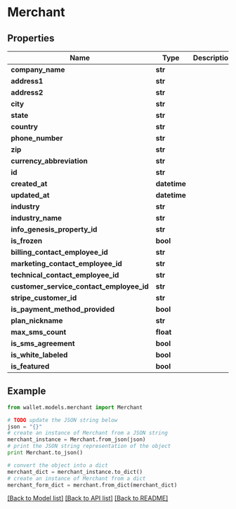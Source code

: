 # Merchant


## Properties

Name | Type | Description | Notes
------------ | ------------- | ------------- | -------------
**company_name** | **str** |  | 
**address1** | **str** |  | 
**address2** | **str** |  | 
**city** | **str** |  | 
**state** | **str** |  | 
**country** | **str** |  | 
**phone_number** | **str** |  | 
**zip** | **str** |  | 
**currency_abbreviation** | **str** |  | [optional] 
**id** | **str** |  | 
**created_at** | **datetime** |  | 
**updated_at** | **datetime** |  | 
**industry** | **str** |  | 
**industry_name** | **str** |  | 
**info_genesis_property_id** | **str** |  | 
**is_frozen** | **bool** |  | 
**billing_contact_employee_id** | **str** |  | 
**marketing_contact_employee_id** | **str** |  | 
**technical_contact_employee_id** | **str** |  | 
**customer_service_contact_employee_id** | **str** |  | 
**stripe_customer_id** | **str** |  | 
**is_payment_method_provided** | **bool** |  | 
**plan_nickname** | **str** |  | 
**max_sms_count** | **float** |  | 
**is_sms_agreement** | **bool** |  | [optional] 
**is_white_labeled** | **bool** |  | [optional] 
**is_featured** | **bool** |  | [optional] 

## Example

```python
from wallet.models.merchant import Merchant

# TODO update the JSON string below
json = "{}"
# create an instance of Merchant from a JSON string
merchant_instance = Merchant.from_json(json)
# print the JSON string representation of the object
print Merchant.to_json()

# convert the object into a dict
merchant_dict = merchant_instance.to_dict()
# create an instance of Merchant from a dict
merchant_form_dict = merchant.from_dict(merchant_dict)
```
[[Back to Model list]](../README.md#documentation-for-models) [[Back to API list]](../README.md#documentation-for-api-endpoints) [[Back to README]](../README.md)


